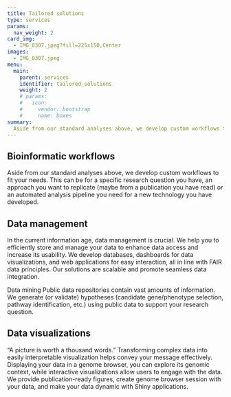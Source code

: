 ```yaml
---
title: Tailored solutions
type: services
params:
  nav_weight: 2
card_img:
  - IMG_8307.jpeg?fill=225x150,Center
images:
  - IMG_8307.jpeg
menu:
  main:
    parent: services
    identifier: tailored_solutions
    weight: 2
    # params:
    #   icon:
    #     vendor: bootstrap
    #     name: boxes
summary:
  Aside from our standard analyses above, we develop custom workflows to fit your needs. This can be for a specific research question you have, an approach you want to replicate (maybe from a publication you have read) or an automated analysis pipeline you need for a new technology you have developed.
---
```

<div class="ijc_bit_card">

## Bioinformatic workflows

Aside from our standard analyses above, we develop custom workflows to fit your needs. This can be for a specific research question you have, an approach you want to replicate (maybe from a publication you have read) or an automated analysis pipeline you need for a new technology you have developed.

</div>
<div class="ijc_bit_card">

## Data management

In the current information age, data management is crucial. We help you to efficiently store and manage your data to enhance data access and increase its usability. We develop databases, dashboards for data visualizations, and web applications for easy interaction, all in line with FAIR data principles. Our solutions are scalable and promote seamless data integration.

Data mining Public data repositories contain vast amounts of information. We generate (or validate) hypotheses (candidate gene/phenotype selection, pathway identification, etc.) using public data to support your research question.

</div>
<div class="ijc_bit_card">

## Data visualizations

“A picture is worth a thousand words.” Transforming complex data into easily interpretable visualization helps convey your message effectively. Displaying your data in a genome browser, you can explore its genomic context, while interactive visualizations allow users to engage with the data. We provide publication-ready figures, create genome browser session with your data, and make your data dynamic with Shiny applications.

</div>